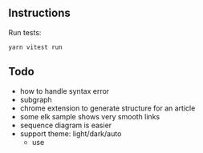 ## Instructions

Run tests:

```
yarn vitest run
```

## Todo

- how to handle syntax error
- subgraph
- chrome extension to generate structure for an article
- some elk sample shows very smooth links
- sequence diagram is easier
- support theme: light/dark/auto
  - use <style> in <svg>
  - or just a preset of colors
- generate flowchart for charGPT output
- supachart.io

## Tips

Post existing code to chatGPT, and ask him how to add a new feature.
Use a text editor to edit your question, then post to the most advanced chatGPT model.

## Reference

- https://reaflow.dev/?path=/story/demos-basic--simple
- https://rtsys.informatik.uni-kiel.de/elklive/conversion.html
  - convert between elkt and json
